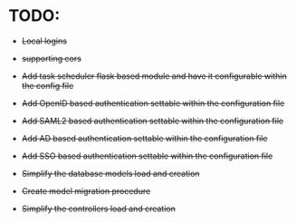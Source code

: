 # TODO:

- ~~Local logins~~

- ~~supporting cors~~

- ~~Add task scheduler flask based module and have it configurable within the config file~~ 

- ~~Add OpenID based authentication settable within the configuration file~~

- ~~Add SAML2 based authentication settable within the configuration file~~

- ~~Add AD based authentication settable within the configuration file~~

- ~~Add SSO based authentication settable within the configuration file~~

- ~~Simplify the database models load and creation~~

- ~~Create model migration procedure~~

- ~~Simplify the controllers load and creation~~

